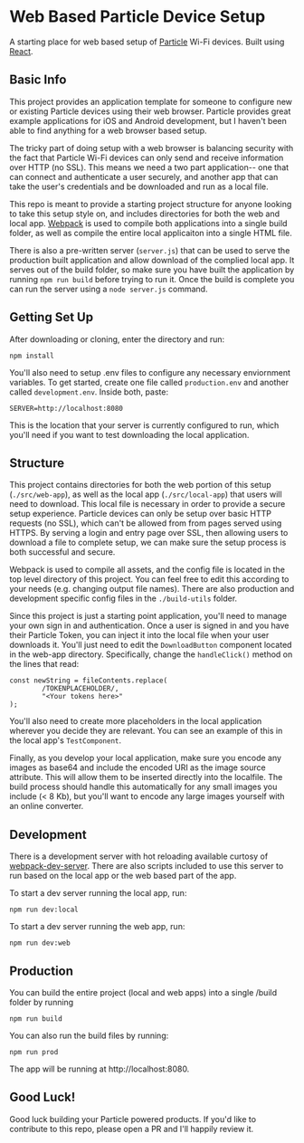 # Web Based Particle Device Setup

A starting place for web based setup of [Particle](https://www.particle.io/) Wi-Fi devices. Built using [React](https://reactjs.org/).

## Basic Info

This project provides an application template for someone to configure new or existing Particle devices using their web browser. Particle provides great example applications for iOS and Android development, but I haven't been able to find anything for a web browser based setup.

The tricky part of doing setup with a web browser is balancing security with the fact that Particle Wi-Fi devices can only send and receive information over HTTP (no SSL). This means we need a two part application-- one that can connect and authenticate a user securely, and another app that can take the user's credentials and be downloaded and run as a local file.

This repo is meant to provide a starting project structure for anyone looking to take this setup style on, and includes directories for both the web and local app. [Webpack](https://webpack.js.org/) is used to compile both applications into a single build folder, as well as compile the entire local applicaiton into a single HTML file.

There is also a pre-written server (`server.js`) that can be used to serve the production built application and allow download of the complied local app. It serves out of the build folder, so make sure you have built the application by running `npm run build` before trying to run it. Once the build is complete you can run the server using a `node server.js` command.

## Getting Set Up

After downloading or cloning, enter the directory and run:

```
npm install
```

You'll also need to setup .env files to configure any necessary enviornment variables. To get started, create one file called `production.env` and another called `development.env`. Inside both, paste:

```
SERVER=http://localhost:8080
```

This is the location that your server is currently configured to run, which you'll need if you want to test downloading the local application.

## Structure

This project contains directories for both the web portion of this setup (`./src/web-app`), as well as the local app (`./src/local-app`) that users will need to download. This local file is necessary in order to provide a secure setup experience. Particle devices can only be setup over basic HTTP requests (no SSL), which can't be allowed from from pages served using HTTPS. By serving a login and entry page over SSL, then allowing users to download a file to complete setup, we can make sure the setup process is both successful and secure.

Webpack is used to compile all assets, and the config file is located in the top level directory of this project. You can feel free to edit this according to your needs (e.g. changing output file names). There are also production and development specific config files in the `./build-utils` folder.

Since this project is just a starting point application, you'll need to manage your own sign in and authentication. Once a user is signed in and you have their Particle Token, you can inject it into the local file when your user downloads it. You'll just need to edit the `DownloadButton` component located in the web-app directory. Specifically, change the `handleClick()` method on the lines that read:

```
const newString = fileContents.replace(
        /TOKENPLACEHOLDER/,
        "<Your tokens here>"
);
```

You'll also need to create more placeholders in the local application wherever you decide they are relevant. You can see an example of this in the local app's `TestComponent`.

Finally, as you develop your local application, make sure you encode any images as base64 and include the encoded URI as the image source attribute. This will allow them to be inserted directly into the localfile. The build process should handle this automatically for any small images you include (< 8 Kb), but you'll want to encode any large images yourself with an online converter.

## Development

There is a development server with hot reloading available curtosy of [webpack-dev-server](https://github.com/webpack/webpack-dev-server). There are also scripts included to use this server to run based on the local app or the web based part of the app.

To start a dev server running the local app, run:

```
npm run dev:local
```

To start a dev server running the web app, run:

```
npm run dev:web
```

## Production

You can build the entire project (local and web apps) into a single /build folder by running

```
npm run build
```

You can also run the build files by running:

```
npm run prod
```

The app will be running at http://localhost:8080.

## Good Luck!

Good luck building your Particle powered products. If you'd like to contribute to this repo, please open a PR and I'll happily review it.
